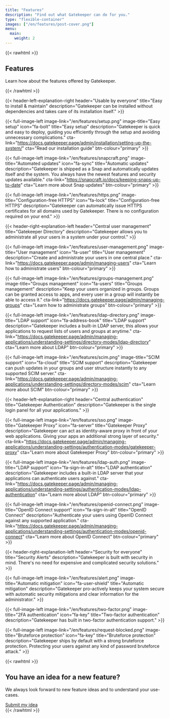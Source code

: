 ```yaml
---
title: "Features"
description: "Find out what Gatekeeper can do for you."
type: "flexible-container"
images: ["/en/features/post-cover.png"]
menu:
  main:
    weight: 2
---
```

{{< rawhtml >}}
<div class="hero-banner jumbotron jumbotron-fluid bg-primary text-white text-center m-0">
    <div class="container">
        <div class="row">
            <div class="col-sm">
                <h2 class="display-5">Features</h2>
                <p class="lead">Learn how about the features offered by Gatekeeper.</p>
            </div>
        </div>
    </div>
</div>

{{< /rawhtml >}}

{{< header-left-explanation-right header="Usable by everyone" title="Easy to install & maintain" description="Gatekeeper can be installed without dependencies and takes care of its installation itself." >}}

{{< full-image-left image-link="/en/features/setup.png" image-title="Easy setup" icon="fa-bolt" title="Easy setup" description="Gatekeeper is quick and easy to deploy, guiding you efficiently through the setup and avoiding unnecessary complications." cta-link="https://docs.gatekeeper.page/admin/installation/setting-up-the-system/" cta="Read our installation guide" btn-colour="primary" >}}

{{< full-image-left image-link="/en/features/snapcraft.png" image-title="Automated updates" icon="fa-sync" title="Automatic updates" description="Gatekeeper is shipped as a Snap and automatically updates itself and the system. You always have the newest features and security updates available." cta-link="https://snapcraft.io/docs/keeping-snaps-up-to-date" cta="Learn more about Snap updates" btn-colour="primary"  >}}

{{< full-image-left image-link="/en/features/https.png" image-title="Configuration-free HTTPS" icon="fa-lock" title="Configuration-free HTTPS" description="Gatekeeper can automatically  issue HTTPS certificates for all domains used by Gatekeeper. There is no configuration required on your end." >}}

{{< header-right-explanation-left header="Central user management" title="Gatekeeper Directory" description="Gatekeeper allows you to administrate all your users in a system under your control." >}}

{{< full-image-left image-link="/en/features/user-management.png" image-title="User management" icon="fa-user" title="User management" description="Create and administrate your users in one central place." cta-link="https://docs.gatekeeper.page/admin/managing-users" cta="Learn how to administrate users" btn-colour="primary" >}}

{{< full-image-left image-link="/en/features/groups-management.png" image-title="Groups management" icon="fa-users" title="Groups management" description="Keep your users organized in groups. Groups can be granted access to apps, and every user in a group will instantly be able to access it." cta-link="https://docs.gatekeeper.page/admin/managing-groups" cta="Learn how to administrate groups" btn-colour="primary" >}}

{{< full-image-left image-link="/en/features/ldap-directory.png" image-title="LDAP support" icon="fa-address-book" title="LDAP support" description="Gatekeeper includes a built-in LDAP server, this allows your applications to request lists of users and groups at anytime." cta-link="https://docs.gatekeeper.page/admin/managing-applications/understanding-settings/directory-modes/ldap-directory" cta="Learn more about LDAP" btn-colour="primary" >}}

{{< full-image-left image-link="/en/features/scim.png" image-title="SCIM support" icon="fa-cloud" title="SCIM support" description="Gatekeeper can push updates in your groups and user structure instantly to any supported SCIM server." cta-link="https://docs.gatekeeper.page/admin/managing-applications/understanding-settings/directory-modes/scim" cta="Learn more about SCIM" btn-colour="primary" >}}

{{< header-left-explanation-right header="Central authentication" title="Gatekeeper Authentication" description="Gatekeeper is the single login panel for all your applications." >}}

{{< full-image-left image-link="/en/features/sso.png" image-title="Gatekeeper Proxy" icon="fa-server" title="Gatekeeper Proxy" description="Gatekeeper can act as identity-aware proxy in front of your web applications. Giving your apps an additional strong layer of security." cta-link="https://docs.gatekeeper.page/admin/managing-applications/understanding-settings/authentication-modes/gatekeeper-proxy" cta="Learn more about Gatekeeper Proxy" btn-colour="primary" >}}


{{< full-image-left image-link="/en/features/ldap-auth.png" image-title="LDAP support" icon="fa-sign-in-alt" title="LDAP authentication" description="Gatekeeper includes a built-in LDAP server that your applications can authenticate users against." cta-link="https://docs.gatekeeper.page/admin/managing-applications/understanding-settings/authentication-modes/ldap-authentication" cta="Learn more about LDAP" btn-colour="primary" >}}

{{< full-image-left image-link="/en/features/openid-connect.png" image-title="OpenID Connect support" icon="fa-sign-in-alt" title="OpenID Connect" description="Authenticate your users using OpenID Connect against any supported application." cta-link="https://docs.gatekeeper.page/admin/managing-applications/understanding-settings/authentication-modes/openid-connect" cta="Learn more about OpenID Connect" btn-colour="primary" >}}


{{< header-right-explanation-left header="Security for everyone" title="Security Alerts" description="Gatekeeper is built with security in mind. There's no need for expensive and complicated security solutions." >}}

{{< full-image-left image-link="/en/features/alert.png" image-title="Automatic mitigation" icon="fa-user-shield" title="Automatic mitigation" description="Gatekeeper pro-actively keeps your system secure with automatic security mitigations and clear information for the administrator." >}}

{{< full-image-left image-link="/en/features/two-factor.png" image-title="2FA authentication" icon="fa-key" title="Two-factor authentication" description="Gatekeeper has built in two-factor authentication support." >}}

{{< full-image-left image-link="/en/features/request-blocked.png" image-title="Bruteforce protection" icon="fa-key" title="Bruteforce protection" description="Gatekeeper ships by default with a strong bruteforce protection. Protecting your users against any kind of password bruteforce attack." >}}

{{< rawhtml >}}
<div class="jumbotron jumbotron-fluid text-center bg-white">
  <div class="container">
    <h2>You have an idea for a new feature?</h2>
    <p>We always look forward to new feature ideas and to understand your use-cases.</p>
    <a href="https://github.com/GetGatekeeper/Server/discussions/categories/ideas" class="btn btn-primary"><i class="fa fa-lightbulb"></i> Submit my idea</a>
  </div>
</div>
{{< /rawhtml >}}
